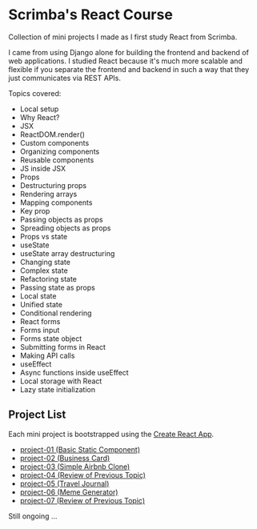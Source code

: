 # Scrimba's React Course

Collection of mini projects I made as I first study React from Scrimba.

I came from using Django alone for building the frontend and backend of 
web applications. I studied React because it's much more scalable and flexible 
if you separate the frontend and backend in such a way that they just communicates
via REST APIs.

Topics covered:
- Local setup
- Why React?
- JSX
- ReactDOM.render()
- Custom components
- Organizing components
- Reusable components
- JS inside JSX
- Props
- Destructuring props
- Rendering arrays
- Mapping components
- Key prop
- Passing objects as props
- Spreading objects as props
- Props vs state
- useState
- useState array destructuring
- Changing state
- Complex state
- Refactoring state
- Passing state as props
- Local state
- Unified state
- Conditional rendering
- React forms
- Forms input
- Forms state object
- Submitting forms in React
- Making API calls
- useEffect
- Async functions inside useEffect
- Local storage with React
- Lazy state initialization

## Project List

Each mini project is bootstrapped using the [Create React App](https://github.com/facebook/create-react-app).

- [project-01 (Basic Static Component)](/project-01/)
- [project-02 (Business Card)](/project-02/)
- [project-03 (Simple Airbnb Clone)](/project-03/)
- [project-04 (Review of Previous Topic)](/project-04/)
- [project-05 (Travel Journal)](/project-05)
- [project-06 (Meme Generator)](/project-06)
- [project-07 (Review of Previous Topic)](/project-07)

Still ongoing ... 

